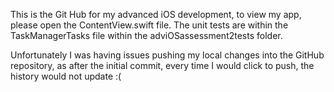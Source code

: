 This is the Git Hub for my advanced iOS development, to view my app, please open the ContentView.swift file. The unit tests are within the TaskManagerTasks file within the adviOSassessment2tests folder. 

Unfortunately I was having issues pushing my local changes into the GitHub repository, as after the initial commit, every time I would click to push, the history would not update :( 
